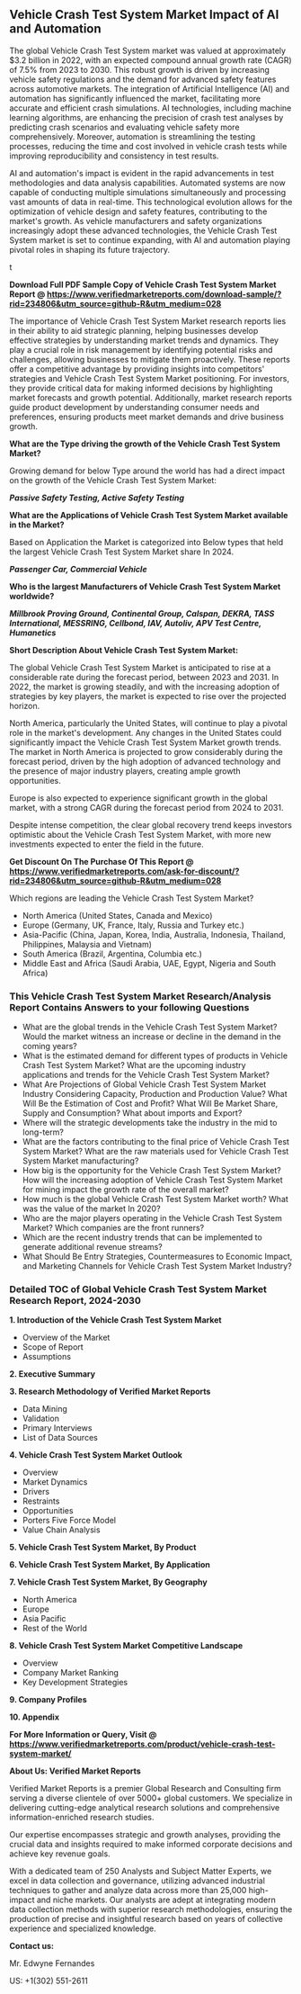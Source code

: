 <h2>Vehicle Crash Test System Market Impact of AI and Automation</h2><p>The global Vehicle Crash Test System market was valued at approximately $3.2 billion in 2022, with an expected compound annual growth rate (CAGR) of 7.5% from 2023 to 2030. This robust growth is driven by increasing vehicle safety regulations and the demand for advanced safety features across automotive markets. The integration of Artificial Intelligence (AI) and automation has significantly influenced the market, facilitating more accurate and efficient crash simulations. AI technologies, including machine learning algorithms, are enhancing the precision of crash test analyses by predicting crash scenarios and evaluating vehicle safety more comprehensively. Moreover, automation is streamlining the testing processes, reducing the time and cost involved in vehicle crash tests while improving reproducibility and consistency in test results.</p><p>AI and automation's impact is evident in the rapid advancements in test methodologies and data analysis capabilities. Automated systems are now capable of conducting multiple simulations simultaneously and processing vast amounts of data in real-time. This technological evolution allows for the optimization of vehicle design and safety features, contributing to the market's growth. As vehicle manufacturers and safety organizations increasingly adopt these advanced technologies, the Vehicle Crash Test System market is set to continue expanding, with AI and automation playing pivotal roles in shaping its future trajectory.</p>t</p><p id="" class=""><strong>Download Full PDF Sample Copy of Vehicle Crash Test System Market Report @ <a href="https://www.verifiedmarketreports.com/download-sample/?rid=234806&utm_source=github-R&utm_medium=028" target="_blank">https://www.verifiedmarketreports.com/download-sample/?rid=234806&utm_source=github-R&utm_medium=028</a></strong></p><p>The importance of&nbsp;Vehicle Crash Test System Market research reports lies in their ability to aid strategic planning, helping businesses develop effective strategies by understanding market trends and dynamics. They play a crucial role in risk management by identifying potential risks and challenges, allowing businesses to mitigate them proactively. These reports offer a competitive advantage by providing insights into competitors' strategies and Vehicle Crash Test System Market positioning. For investors, they provide critical data for making informed decisions by highlighting market forecasts and growth potential. Additionally, market research reports guide product development by understanding consumer needs and preferences, ensuring products meet market demands and drive business growth.</p><p><strong>What are the&nbsp;Type driving the growth of the Vehicle Crash Test System Market?</strong></p><p id="" class="">Growing demand for below Type around the world has had a direct impact on the growth of the Vehicle Crash Test System Market:</p><em><strong>Passive Safety Testing, Active Safety Testing</strong></em></p><strong>What are the&nbsp;Applications&nbsp;of Vehicle Crash Test System Market available in the Market?</strong></p><p id="" class="">Based on Application the Market is categorized into Below types that held the largest Vehicle Crash Test System Market share In 2024.</p><em><strong>Passenger Car, Commercial Vehicle</strong></em></p><strong>Who is the largest Manufacturers of Vehicle Crash Test System Market worldwide?</strong></p><p><em><strong>Millbrook Proving Ground, Continental Group, Calspan, DEKRA, TASS International, MESSRING, Cellbond, IAV, Autoliv, APV Test Centre, Humanetics</strong></em></p><p id="" class=""><strong>Short Description About Vehicle Crash Test System Market:</strong></p><p>The global Vehicle Crash Test System Market is anticipated to rise at a considerable rate during the forecast period, between 2023 and 2031. In 2022, the market is growing steadily, and with the increasing adoption of strategies by key players, the market is expected to rise over the projected horizon.</p><p>North America, particularly the United States, will continue to play a pivotal role in the market's development. Any changes in the United States could significantly impact the Vehicle Crash Test System Market growth trends. The market in North America is projected to grow considerably during the forecast period, driven by the high adoption of advanced technology and the presence of major industry players, creating ample growth opportunities.</p><p>Europe is also expected to experience significant growth in the global market, with a strong CAGR during the forecast period from 2024 to 2031.</p><p>Despite intense competition, the clear global recovery trend keeps investors optimistic about the Vehicle Crash Test System Market, with more new investments expected to enter the field in the future.</p><p id="" class=""><strong>Get Discount On The Purchase Of This Report @ <a href="https://www.verifiedmarketreports.com/ask-for-discount/?rid=234806&utm_source=github-R&utm_medium=028" target="_blank">https://www.verifiedmarketreports.com/ask-for-discount/?rid=234806&utm_source=github-R&utm_medium=028</a></strong></p>Which regions are leading the Vehicle Crash Test System Market?</p><ul><li>North America (United States, Canada and Mexico)</li><li>Europe (Germany, UK, France, Italy, Russia and Turkey etc.)</li><li>Asia-Pacific (China, Japan, Korea, India, Australia, Indonesia, Thailand, Philippines, Malaysia and Vietnam)</li><li>South America (Brazil, Argentina, Columbia etc.)</li><li>Middle East and Africa (Saudi Arabia, UAE, Egypt, Nigeria and South Africa)</li></ul><h3 id="" class="">This Vehicle Crash Test System Market Research/Analysis Report Contains Answers to your following Questions</h3><ul><li>What are the global trends in the Vehicle Crash Test System Market? Would the market witness an increase or decline in the demand in the coming years?</li><li>What is the estimated demand for different types of products in Vehicle Crash Test System Market? What are the upcoming industry applications and trends for the Vehicle Crash Test System Market?</li><li>What Are Projections of Global Vehicle Crash Test System Market Industry Considering Capacity, Production and Production Value? What Will Be the Estimation of Cost and Profit? What Will Be Market Share, Supply and Consumption? What about imports and Export?</li><li>Where will the strategic developments take the industry in the mid to long-term?</li><li>What are the factors contributing to the final price of Vehicle Crash Test System Market? What are the raw materials used for Vehicle Crash Test System Market manufacturing?</li><li>How big is the opportunity for the Vehicle Crash Test System Market? How will the increasing adoption of Vehicle Crash Test System Market for mining impact the growth rate of the overall market?</li><li>How much is the global Vehicle Crash Test System Market worth? What was the value of the market In 2020?</li><li>Who are the major players operating in the Vehicle Crash Test System Market? Which companies are the front runners?</li><li>Which are the recent industry trends that can be implemented to generate additional revenue streams?</li><li>What Should Be Entry Strategies, Countermeasures to Economic Impact, and Marketing Channels for Vehicle Crash Test System Market Industry?</li></ul><h3 id="" class="">Detailed TOC of Global Vehicle Crash Test System Market Research Report, 2024-2030</h3><p id="" class=""><strong>1. Introduction of the Vehicle Crash Test System Market</strong></p><ul><li>Overview of the Market</li><li>Scope of Report</li><li>Assumptions</li></ul><p id="" class=""><strong>2. Executive Summary</strong></p><p id="" class=""><strong>3. Research Methodology of Verified Market Reports</strong></p><ul><li>Data Mining</li><li>Validation</li><li>Primary Interviews</li><li>List of Data Sources</li></ul><p id="" class=""><strong>4. Vehicle Crash Test System Market Outlook</strong></p><ul><li>Overview</li><li>Market Dynamics</li><li>Drivers</li><li>Restraints</li><li>Opportunities</li><li>Porters Five Force Model</li><li>Value Chain Analysis</li></ul><p id="" class=""><strong>5. Vehicle Crash Test System Market, By Product</strong></p><p id="" class=""><strong>6. Vehicle Crash Test System Market, By Application</strong></p><p id="" class=""><strong>7. Vehicle Crash Test System Market, By Geography</strong></p><ul><li>North America</li><li>Europe</li><li>Asia Pacific</li><li>Rest of the World</li></ul><p id="" class=""><strong>8. Vehicle Crash Test System Market Competitive Landscape</strong></p><ul><li>Overview</li><li>Company Market Ranking</li><li>Key Development Strategies</li></ul><p id="" class=""><strong>9. Company Profiles</strong></p><p id="" class=""><strong>10. Appendix</strong></p><p id="" class=""><strong>For More Information or Query, Visit @ <a href="https://www.verifiedmarketreports.com/product/vehicle-crash-test-system-market/" target="_blank">https://www.verifiedmarketreports.com/product/vehicle-crash-test-system-market/</a></strong></p><p id="" class=""><strong>About Us: Verified Market Reports</strong></p><p id="" class="">Verified Market Reports is a premier Global Research and Consulting firm serving a diverse clientele of over 5000+ global customers. We specialize in delivering cutting-edge analytical research solutions and comprehensive information-enriched research studies.</p><p id="" class="">Our expertise encompasses strategic and growth analyses, providing the crucial data and insights required to make informed corporate decisions and achieve key revenue goals.</p><p id="" class="">With a dedicated team of 250 Analysts and Subject Matter Experts, we excel in data collection and governance, utilizing advanced industrial techniques to gather and analyze data across more than 25,000 high-impact and niche markets. Our analysts are adept at integrating modern data collection methods with superior research methodologies, ensuring the production of precise and insightful research based on years of collective experience and specialized knowledge.</p><p id="" class=""><strong>Contact us:</strong></p><p id="" class="">Mr. Edwyne Fernandes</p><p id="" class="">US: +1(302) 551-2611</p>